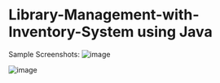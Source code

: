 # Library-Management-with-Inventory-System using Java 

Sample Screenshots:
![image](https://github.com/JohnRexBanal/Library-Management-with-Inventory-System/assets/118782481/8549692b-a0e7-40b6-83d6-35664f4c6dc1)

![image](https://github.com/JohnRexBanal/Library-Management-with-Inventory-System/assets/118782481/6eab7755-0f73-4b7e-8e65-77ba6237cbdc)

